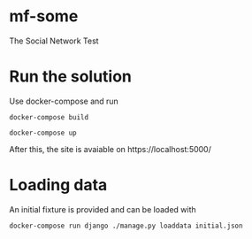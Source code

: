 # mf-some
The Social Network Test

# Run the solution
Use docker-compose and run

`docker-compose build`

`docker-compose up`

After this, the site is avaiable on https://localhost:5000/

# Loading data
An initial fixture is provided and can be loaded with


`
docker-compose run django ./manage.py loaddata initial.json
`
